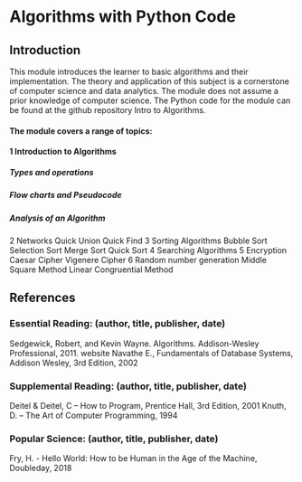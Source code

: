 # Algorithms with Python Code
 
## Introduction
This module introduces the learner to basic algorithms and their implementation.  The theory and application of this subject is a cornerstone of computer science and data analytics.  The module does not assume a prior knowledge of computer science.
The Python code for the module can be found at the github repository Intro to Algorithms.

#### The module covers a range of topics:
#### 1  Introduction to Algorithms
#####  Types and operations
#####  Flow charts and Pseudocode
#####  Analysis of an Algorithm
2 Networks
  Quick Union
  Quick Find
3 Sorting Algorithms
  Bubble Sort
  Selection Sort
  Merge Sort
  Quick Sort
4 Searching Algorithms
5 Encryption
  Caesar Cipher
  Vigenere Cipher
6 Random number generation 
  Middle Square Method
  Linear Congruential  Method
## References
### Essential Reading:  (author, title, publisher, date)
Sedgewick, Robert, and Kevin Wayne. Algorithms. Addison-Wesley Professional, 2011. website
Navathe E., Fundamentals of Database Systems, Addison Wesley, 3rd Edition, 2002

### Supplemental Reading:  (author, title, publisher, date)
Deitel & Deitel, C – How to Program, Prentice Hall, 3rd Edition, 2001
Knuth, D. – The Art of Computer Programming, 1994

### Popular Science: (author, title, publisher, date)
Fry, H. - Hello World: How to be Human in the Age of the Machine, Doubleday, 2018
